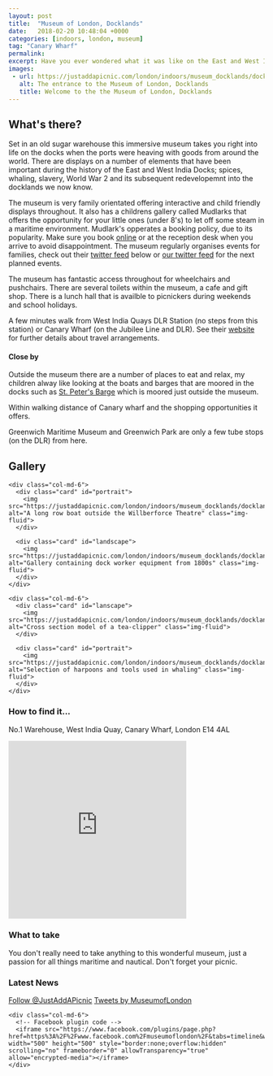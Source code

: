 ```yaml
---
layout: post
title:  "Museum of London, Docklands"
date:   2018-02-20 10:48:04 +0000
categories: [indoors, london, museum]
tag: "Canary Wharf"
permalink: 
excerpt: Have you ever wondered what it was like on the East and West India Docks before the financial district moved in? Find out about the interesting goods that came into the city.  Read stories from mariners, slaves and whalers. Enjoy a mulitude of wonderful family activites.
images:
 - url: https://justaddapicnic.com/london/indoors/museum_docklands/docklands1.jpg
   alt: The entrance to the Museum of London, Docklands
   title: Welcome to the the Museum of London, Docklands
---
```


## What's there?

Set in an old sugar warehouse this immersive museum takes you right into life on the docks when the ports were heaving with goods from around the world.  There are displays on a number of elements that have been important during the history of the East and West India Docks; spices, whaling, slavery, World War 2 and its subsequent redevelopemnt into the docklands we now know.

The museum is very family orientated offering interactive and child friendly displays throughout.  It also has a childrens gallery called Mudlarks that offers the opportunity for your little ones (under 8's) to let off some steam in a maritime environment.  Mudlark's opperates a booking policy, due to its popularity. Make sure you book [online](https://www.museumoflondon.org.uk/museum-london-docklands/event-detail?id=2808) or at the reception desk when you arrive to avoid disappointment.  The museum regularly organises events for families, check out their [twitter feed](https://twitter.com/MuseumofLondon) below or [our twitter feed](https://twitter.com/JustAddAPicnic) for the next planned events.

The museum has fantastic access throughout for wheelchairs and pushchairs. There are several toilets within the museum, a cafe and gift shop.  There is a lunch hall that is availble to picnickers during weekends and school holidays.

A few minutes walk from West India Quays DLR Station (no steps from this station) or Canary Wharf (on the Jubilee Line and DLR).  See their [website](https://www.museumoflondon.org.uk/museum-london-docklands/plan-your-visit) for further details about travel arrangements.


#### Close by

Outside the museum there are a number of places to eat and relax, my children alway like looking at the boats and barges that are moored in the docks such as [St. Peter's Barge](http://stpetersbarge.org/) which is moored just outside the museum.

Within walking distance of Canary wharf and the shopping opportunities it offers.

Greenwich Maritime Museum and Greenwich Park are only a few tube stops (on the DLR) from here.

## Gallery

<div class="container">

  <div class="row">

    <div class="col-md-6">
      <div class="card" id="portrait">
        <img src="https://justaddapicnic.com/london/indoors/museum_docklands/docklands2.jpg" alt="A long row boat outside the Willberforce Theatre" class="img-fluid">
      </div>

      <div class="card" id="landscape">
        <img src="https://justaddapicnic.com/london/indoors/museum_docklands/docklands3.jpg" alt="Gallery containing dock worker equipment from 1800s" class="img-fluid">
      </div>  
    </div>

    <div class="col-md-6">
      <div class="card" id="lanscape">
        <img src="https://justaddapicnic.com/london/indoors/museum_docklands/docklands4.jpg" alt="Cross section model of a tea-clipper" class="img-fluid">
      </div>

      <div class="card" id="portrait">
        <img src="https://justaddapicnic.com/london/indoors/museum_docklands/docklands5.jpg" alt="Selection of harpoons and tools used in whaling" class="img-fluid">
      </div>
    </div>

<!--     <div class="col-md-4">
      <div class="card" id="portrait">
        <img src="" class="img-fluid">
      </div>

      <div class="card" id="landscape">
        <img src="" class="img-fluid">
      </div>
    </div> -->

  </div>      
</div>


### How to find it...
No.1 Warehouse, West India Quay, Canary Wharf, London E14 4AL

<iframe src="https://www.google.com/maps/embed?pb=!1m18!1m12!1m3!1d2483.3125092742316!2d-0.026053084158590725!3d51.507482418518094!2m3!1f0!2f0!3f0!3m2!1i1024!2i768!4f13.1!3m3!1m2!1s0x487602c7b0543655%3A0xfff66a923afecf31!2sMuseum+of+London+Docklands!5e0!3m2!1sen!2suk!4v1519134410204" width="350" height="350" frameborder="0" style="border:0" allowfullscreen></iframe>

### What to take
You don't really need to take anything to this wonderful museum, just a passion for all things maritime and nautical.  Don't forget your picnic.

### Latest News

<div class="container">
  <div class="row">
    <div class="col-md-6">
      <!-- Follow JAAP on Twitter -->
      <a href="https://twitter.com/JustAddAPicnic?ref_src=twsrc%5Etfw" class="twitter-follow-button" data-show-count="false">Follow @JustAddAPicnic</a><script async src="https://platform.twitter.com/widgets.js" charset="utf-8"></script>
      <!-- Twitter plugin code -->
      <a class="twitter-timeline" data-width="1000" data-height="500" href="https://twitter.com/MuseumofLondon?ref_src=twsrc%5Etfw">Tweets by MuseumofLondon</a> <script async src="https://platform.twitter.com/widgets.js" charset="utf-8"></script>
    </div>
  
    <div class="col-md-6">
      <!-- Facebook plugin code -->
      <iframe src="https://www.facebook.com/plugins/page.php?href=https%3A%2F%2Fwww.facebook.com%2Fmuseumoflondon%2F&tabs=timeline&width=500&height=500&small_header=true&adapt_container_width=true&hide_cover=false&show_facepile=true&appId" width="500" height="500" style="border:none;overflow:hidden" scrolling="no" frameborder="0" allowTransparency="true" allow="encrypted-media"></iframe>
    </div>
  </div>
</div>

